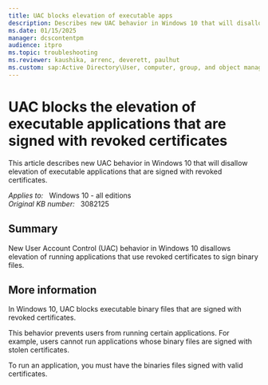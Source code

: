 ```yaml
---
title: UAC blocks elevation of executable apps
description: Describes new UAC behavior in Windows 10 that will disallow elevation of executable applications that are signed with revoked certificates.
ms.date: 01/15/2025
manager: dcscontentpm
audience: itpro
ms.topic: troubleshooting
ms.reviewer: kaushika, arrenc, deverett, paulhut
ms.custom: sap:Active Directory\User, computer, group, and object management, csstroubleshoot
---
```

# UAC blocks the elevation of executable applications that are signed with revoked certificates

This article describes new UAC behavior in Windows 10 that will disallow elevation of executable applications that are signed with revoked certificates.

_Applies to:_ &nbsp; Windows 10 - all editions  
_Original KB number:_ &nbsp; 3082125

## Summary

New User Account Control (UAC) behavior in Windows 10 disallows elevation of running applications that use revoked certificates to sign binary files.

## More information

In Windows 10, UAC blocks executable binary files that are signed with revoked certificates.

This behavior prevents users from running certain applications. For example, users cannot run applications whose binary files are signed with stolen certificates.

To run an application, you must have the binaries files signed with valid certificates.
